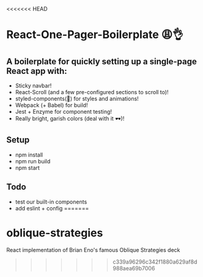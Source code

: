 <<<<<<< HEAD
# React-One-Pager-Boilerplate 😩👌
## A boilerplate for quickly setting up a single-page React app with: 
  * Sticky navbar!
  * React-Scroll (and a few pre-configured sections to scroll to)!
  * styled-components(💅) for styles and animations!
  * Webpack (+ Babel) for build!
  * Jest + Enzyme for component testing!
  * Really bright, garish colors (deal with it 🕶)! 

## Setup
* npm install
* npm run build
* npm start

## Todo 
* test our built-in components
* add eslint + config
=======
# oblique-strategies
React implementation of Brian Eno's famous Oblique Strategies deck
>>>>>>> c339a96296c342f1880a629af8d988aea69b7006
